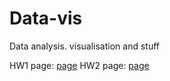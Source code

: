 # Data-vis
Data analysis. visualisation and stuff

HW1 page: [page](https://markus242.github.io/Data-vis/hw1/)
HW2 page: [page](https://markus242.github.io/Data-vis/hw2/)
